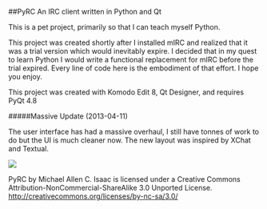 ##PyRC
An IRC client written in Python and Qt

This is a pet project, primarily so that I can teach myself Python.

This project was created shortly after I installed mIRC and realized that it was a trial version which would inevitably expire.  I decided that in my quest to learn Python I would write a functional replacement for mIRC before the trial expired.  Every line of code here is the embodiment of that effort.  I hope you enjoy.

This project was created with Komodo Edit 8, Qt Designer, and requires PyQt 4.8

#####Massive Update (2013-04-11)

The user interface has had a massive overhaul, I still have tonnes of work to do but the UI is much cleaner now.  The new layout was inspired by XChat and Textual.

![](https://raw.github.com/MichaelTheDevel/PyRC/master/screenshot/pyrc-screenshot.png)


PyRC by Michael Allen C. Isaac is licensed under a Creative Commons Attribution-NonCommercial-ShareAlike 3.0 Unported License.
<http://creativecommons.org/licenses/by-nc-sa/3.0/>